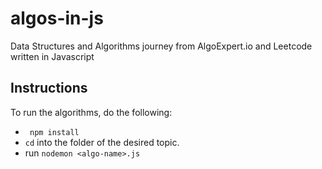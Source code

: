 # algos-in-js

Data Structures and Algorithms journey from AlgoExpert.io and Leetcode written in Javascript

## Instructions

To run the algorithms, do the following:

-   ` npm install`
-   `cd` into the folder of the desired topic.
-   run `nodemon <algo-name>.js`
